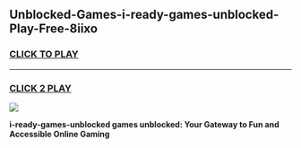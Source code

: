 
## Unblocked-Games-i-ready-games-unblocked-Play-Free-8iixo
<h3>
<a href="https://premium76.site?title=i-ready-games-unblocked&ref=23A">CLICK TO PLAY</a></h3>
<hr>

<h3>
<a href="https://premium76.site?title=i-ready-games-unblocked&ref=23A">CLICK 2 PLAY</a>
  
</h3>

<a href="https://premium76.site?title=i-ready-games-unblocked&ref=23A"><img src="https://clearcache.store/games.png"></a>


**i-ready-games-unblocked games unblocked: Your Gateway to Fun and Accessible Online Gaming**

